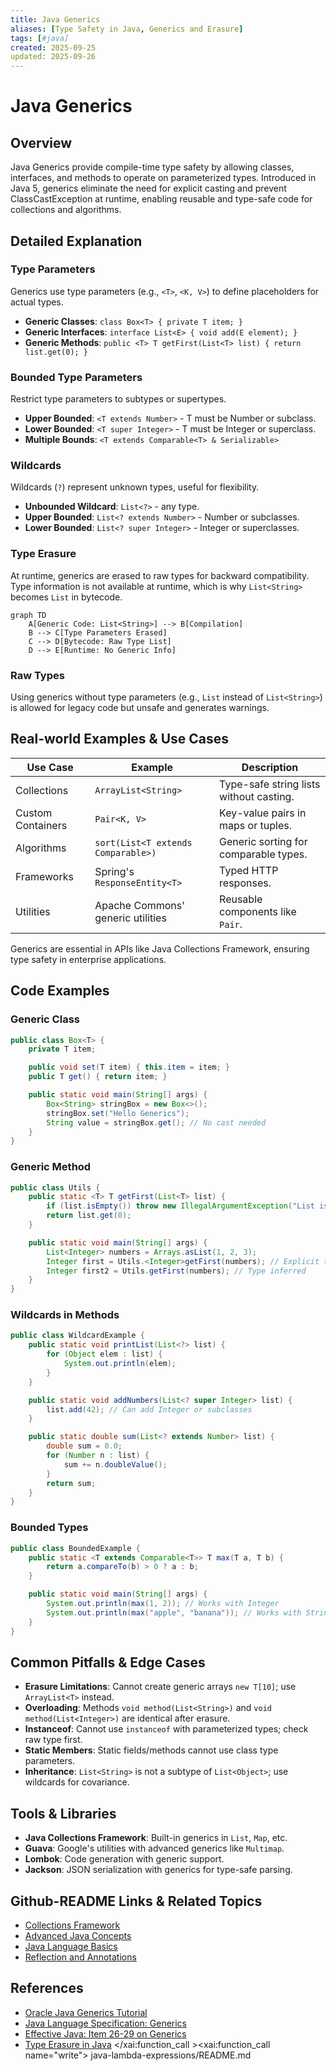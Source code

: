```yaml
---
title: Java Generics
aliases: [Type Safety in Java, Generics and Erasure]
tags: [#java]
created: 2025-09-25
updated: 2025-09-26
---
```


# Java Generics

## Overview

Java Generics provide compile-time type safety by allowing classes, interfaces, and methods to operate on parameterized types. Introduced in Java 5, generics eliminate the need for explicit casting and prevent ClassCastException at runtime, enabling reusable and type-safe code for collections and algorithms.

## Detailed Explanation

### Type Parameters

Generics use type parameters (e.g., `<T>`, `<K, V>`) to define placeholders for actual types.

- **Generic Classes**: `class Box<T> { private T item; }`
- **Generic Interfaces**: `interface List<E> { void add(E element); }`
- **Generic Methods**: `public <T> T getFirst(List<T> list) { return list.get(0); }`

### Bounded Type Parameters

Restrict type parameters to subtypes or supertypes.

- **Upper Bounded**: `<T extends Number>` - T must be Number or subclass.
- **Lower Bounded**: `<T super Integer>` - T must be Integer or superclass.
- **Multiple Bounds**: `<T extends Comparable<T> & Serializable>`

### Wildcards

Wildcards (`?`) represent unknown types, useful for flexibility.

- **Unbounded Wildcard**: `List<?>` - any type.
- **Upper Bounded**: `List<? extends Number>` - Number or subclasses.
- **Lower Bounded**: `List<? super Integer>` - Integer or superclasses.

### Type Erasure

At runtime, generics are erased to raw types for backward compatibility. Type information is not available at runtime, which is why `List<String>` becomes `List` in bytecode.

```mermaid
graph TD
    A[Generic Code: List<String>] --> B[Compilation]
    B --> C[Type Parameters Erased]
    C --> D[Bytecode: Raw Type List]
    D --> E[Runtime: No Generic Info]
```

### Raw Types

Using generics without type parameters (e.g., `List` instead of `List<String>`) is allowed for legacy code but unsafe and generates warnings.

## Real-world Examples & Use Cases

| Use Case | Example | Description |
|----------|---------|-------------|
| Collections | `ArrayList<String>` | Type-safe string lists without casting. |
| Custom Containers | `Pair<K, V>` | Key-value pairs in maps or tuples. |
| Algorithms | `sort(List<T extends Comparable>)` | Generic sorting for comparable types. |
| Frameworks | Spring's `ResponseEntity<T>` | Typed HTTP responses. |
| Utilities | Apache Commons' generic utilities | Reusable components like `Pair`. |

Generics are essential in APIs like Java Collections Framework, ensuring type safety in enterprise applications.

## Code Examples

### Generic Class

```java
public class Box<T> {
    private T item;

    public void set(T item) { this.item = item; }
    public T get() { return item; }

    public static void main(String[] args) {
        Box<String> stringBox = new Box<>();
        stringBox.set("Hello Generics");
        String value = stringBox.get(); // No cast needed
    }
}
```

### Generic Method

```java
public class Utils {
    public static <T> T getFirst(List<T> list) {
        if (list.isEmpty()) throw new IllegalArgumentException("List is empty");
        return list.get(0);
    }

    public static void main(String[] args) {
        List<Integer> numbers = Arrays.asList(1, 2, 3);
        Integer first = Utils.<Integer>getFirst(numbers); // Explicit type
        Integer first2 = Utils.getFirst(numbers); // Type inferred
    }
}
```

### Wildcards in Methods

```java
public class WildcardExample {
    public static void printList(List<?> list) {
        for (Object elem : list) {
            System.out.println(elem);
        }
    }

    public static void addNumbers(List<? super Integer> list) {
        list.add(42); // Can add Integer or subclasses
    }

    public static double sum(List<? extends Number> list) {
        double sum = 0.0;
        for (Number n : list) {
            sum += n.doubleValue();
        }
        return sum;
    }
}
```

### Bounded Types

```java
public class BoundedExample {
    public static <T extends Comparable<T>> T max(T a, T b) {
        return a.compareTo(b) > 0 ? a : b;
    }

    public static void main(String[] args) {
        System.out.println(max(1, 2)); // Works with Integer
        System.out.println(max("apple", "banana")); // Works with String
    }
}
```

## Common Pitfalls & Edge Cases

- **Erasure Limitations**: Cannot create generic arrays `new T[10]`; use `ArrayList<T>` instead.
- **Overloading**: Methods `void method(List<String>)` and `void method(List<Integer>)` are identical after erasure.
- **Instanceof**: Cannot use `instanceof` with parameterized types; check raw type first.
- **Static Members**: Static fields/methods cannot use class type parameters.
- **Inheritance**: `List<String>` is not a subtype of `List<Object>`; use wildcards for covariance.

## Tools & Libraries

- **Java Collections Framework**: Built-in generics in `List`, `Map`, etc.
- **Guava**: Google's utilities with advanced generics like `Multimap`.
- **Lombok**: Code generation with generic support.
- **Jackson**: JSON serialization with generics for type-safe parsing.

## Github-README Links & Related Topics

- [Collections Framework](../java/collections-framework/README.md)
- [Advanced Java Concepts](../java/advanced-java-concepts/README.md)
- [Java Language Basics](../java/java-language-basics/README.md)
- [Reflection and Annotations](../java/reflection-and-annotations/README.md)

## References

- [Oracle Java Generics Tutorial](https://docs.oracle.com/javase/tutorial/java/generics/)
- [Java Language Specification: Generics](https://docs.oracle.com/javase/specs/jls/se21/html/jls-8.html)
- [Effective Java: Item 26-29 on Generics](https://www.amazon.com/Effective-Java-Joshua-Bloch/dp/0134685997)
- [Type Erasure in Java](https://www.baeldung.com/java-generics-type-erasure)</content>
</xai:function_call ><xai:function_call name="write">
<parameter name="filePath">java-lambda-expressions/README.md